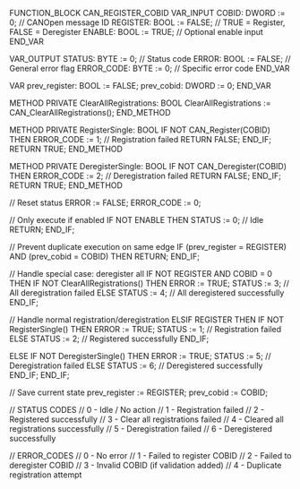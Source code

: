 FUNCTION_BLOCK CAN_REGISTER_COBID
VAR_INPUT
    COBID: DWORD := 0;        // CANOpen message ID
    REGISTER: BOOL := FALSE;  // TRUE = Register, FALSE = Deregister
    ENABLE: BOOL := TRUE;     // Optional enable input
END_VAR

VAR_OUTPUT
    STATUS: BYTE := 0;         // Status code
    ERROR: BOOL := FALSE;      // General error flag
    ERROR_CODE: BYTE := 0;     // Specific error code
END_VAR

VAR
    prev_register: BOOL := FALSE;
    prev_cobid: DWORD := 0;
END_VAR

METHOD PRIVATE ClearAllRegistrations: BOOL
ClearAllRegistrations := CAN_ClearAllRegistrations();
END_METHOD

METHOD PRIVATE RegisterSingle: BOOL
IF NOT CAN_Register(COBID) THEN
    ERROR_CODE := 1; // Registration failed
    RETURN FALSE;
END_IF;
RETURN TRUE;
END_METHOD

METHOD PRIVATE DeregisterSingle: BOOL
IF NOT CAN_Deregister(COBID) THEN
    ERROR_CODE := 2; // Deregistration failed
    RETURN FALSE;
END_IF;
RETURN TRUE;
END_METHOD

// Reset status
ERROR := FALSE;
ERROR_CODE := 0;

// Only execute if enabled
IF NOT ENABLE THEN
    STATUS := 0; // Idle
    RETURN;
END_IF;

// Prevent duplicate execution on same edge
IF (prev_register = REGISTER) AND (prev_cobid = COBID) THEN
    RETURN;
END_IF;

// Handle special case: deregister all
IF NOT REGISTER AND COBID = 0 THEN
    IF NOT ClearAllRegistrations() THEN
        ERROR := TRUE;
        STATUS := 3; // All deregistration failed
    ELSE
        STATUS := 4; // All deregistered successfully
    END_IF;

// Handle normal registration/deregistration
ELSIF REGISTER THEN
    IF NOT RegisterSingle() THEN
        ERROR := TRUE;
        STATUS := 1; // Registration failed
    ELSE
        STATUS := 2; // Registered successfully
    END_IF;

ELSE
    IF NOT DeregisterSingle() THEN
        ERROR := TRUE;
        STATUS := 5; // Deregistration failed
    ELSE
        STATUS := 6; // Deregistered successfully
    END_IF;
END_IF;

// Save current state
prev_register := REGISTER;
prev_cobid := COBID;

// STATUS CODES
// 0 - Idle / No action
// 1 - Registration failed
// 2 - Registered successfully
// 3 - Clear all registrations failed
// 4 - Cleared all registrations successfully
// 5 - Deregistration failed
// 6 - Deregistered successfully

// ERROR_CODES
// 0 - No error
// 1 - Failed to register COBID
// 2 - Failed to deregister COBID
// 3 - Invalid COBID (if validation added)
// 4 - Duplicate registration attempt
